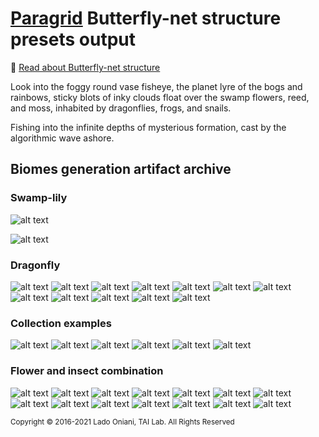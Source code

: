 # [Paragrid](https://github.com/Toy-Artificial-Intelligence-lab/paragrid-doc) Butterfly-net structure presets output

<!--- ![alt text](https://github.com/ladooniani/resume-cv/blob/main/img/img8.jpg) --->

📌 [Read about Butterfly-net structure](https://github.com/Toy-Artificial-Intelligence-lab/paragrid-doc/blob/main/markups/paragrid-butterfly-net-structure.md)

Look into the foggy round vase fisheye, the planet lyre of the bogs and rainbows, sticky blots of inky clouds float over the swamp flowers, reed, and moss, inhabited by dragonflies, frogs, and snails. 

Fishing into the infinite depths of mysterious formation, cast by the algorithmic wave ashore. 

## Biomes generation artifact archive

### Swamp-lily

![alt text](https://github.com/Toy-Artificial-Intelligence-lab/paragrid-doc/blob/main/images/paragrid/paragrid-gen-swamp-lily-example-1.png)

![alt text](https://github.com/Toy-Artificial-Intelligence-lab/paragrid-doc/blob/main/images/paragrid/paragrid-gen-swamp-lily-example-2.png)

### Dragonfly

![alt text](https://github.com/Toy-Artificial-Intelligence-lab/paragrid-doc/blob/main/images/paragrid/paragrid-butterfly-net-example-(1).jpg)
![alt text](https://github.com/Toy-Artificial-Intelligence-lab/paragrid-doc/blob/main/images/paragrid/paragrid-butterfly-net-example-(2).jpg)
![alt text](https://github.com/Toy-Artificial-Intelligence-lab/paragrid-doc/blob/main/images/paragrid/paragrid-butterfly-net-example-(3).jpg)
![alt text](https://github.com/Toy-Artificial-Intelligence-lab/paragrid-doc/blob/main/images/paragrid/paragrid-butterfly-net-example-(4).jpg)
![alt text](https://github.com/Toy-Artificial-Intelligence-lab/paragrid-doc/blob/main/images/paragrid/paragrid-butterfly-net-example-(5).jpg)
![alt text](https://github.com/Toy-Artificial-Intelligence-lab/paragrid-doc/blob/main/images/paragrid/paragrid-butterfly-net-example-(6).jpg)
![alt text](https://github.com/Toy-Artificial-Intelligence-lab/paragrid-doc/blob/main/images/paragrid/paragrid-butterfly-net-example-(7).jpg)
![alt text](https://github.com/Toy-Artificial-Intelligence-lab/paragrid-doc/blob/main/images/paragrid/paragrid-butterfly-net-example-(8).jpg)
![alt text](https://github.com/Toy-Artificial-Intelligence-lab/paragrid-doc/blob/main/images/paragrid/paragrid-butterfly-net-example-(9).jpg)
![alt text](https://github.com/Toy-Artificial-Intelligence-lab/paragrid-doc/blob/main/images/paragrid/paragrid-butterfly-net-example-(10).jpg)
![alt text](https://github.com/Toy-Artificial-Intelligence-lab/paragrid-doc/blob/main/images/paragrid/paragrid-butterfly-net-example-(11).jpg)
![alt text](https://github.com/Toy-Artificial-Intelligence-lab/paragrid-doc/blob/main/images/paragrid/paragrid-butterfly-net-example-(12).jpg)

### Collection examples

![alt text](https://github.com/Toy-Artificial-Intelligence-lab/paragrid-doc/blob/main/images/paragrid/paragrid-butterfly-net-collection-(0).jpg)
![alt text](https://github.com/Toy-Artificial-Intelligence-lab/paragrid-doc/blob/main/images/paragrid/paragrid-butterfly-net-collection-(1).jpg)
![alt text](https://github.com/Toy-Artificial-Intelligence-lab/paragrid-doc/blob/main/images/paragrid/paragrid-butterfly-net-collection-(2).jpg)
![alt text](https://github.com/Toy-Artificial-Intelligence-lab/paragrid-doc/blob/main/images/paragrid/paragrid-butterfly-net-collection-(3).jpg)
![alt text](https://github.com/Toy-Artificial-Intelligence-lab/paragrid-doc/blob/main/images/paragrid/paragrid-butterfly-net-collection-(4).jpg)
![alt text](https://github.com/Toy-Artificial-Intelligence-lab/paragrid-doc/blob/main/images/paragrid/paragrid-butterfly-net-collection-(5).jpg)

### Flower and insect combination

![alt text](https://github.com/Toy-Artificial-Intelligence-lab/paragrid-doc/blob/main/images/paragrid/paragrid-butterfly-net-swamp-lily-example-(1).jpg)
![alt text](https://github.com/Toy-Artificial-Intelligence-lab/paragrid-doc/blob/main/images/paragrid/paragrid-butterfly-net-swamp-lily-example-(2).jpg)
![alt text](https://github.com/Toy-Artificial-Intelligence-lab/paragrid-doc/blob/main/images/paragrid/paragrid-butterfly-net-swamp-lily-example-(3).jpg)
![alt text](https://github.com/Toy-Artificial-Intelligence-lab/paragrid-doc/blob/main/images/paragrid/paragrid-butterfly-net-swamp-lily-example-(4).jpg)
![alt text](https://github.com/Toy-Artificial-Intelligence-lab/paragrid-doc/blob/main/images/paragrid/paragrid-butterfly-net-swamp-lily-example-(5).jpg)
![alt text](https://github.com/Toy-Artificial-Intelligence-lab/paragrid-doc/blob/main/images/paragrid/paragrid-butterfly-net-swamp-lily-example-(6).jpg)
![alt text](https://github.com/Toy-Artificial-Intelligence-lab/paragrid-doc/blob/main/images/paragrid/paragrid-butterfly-net-swamp-lily-example-(7).jpg)
![alt text](https://github.com/Toy-Artificial-Intelligence-lab/paragrid-doc/blob/main/images/paragrid/paragrid-butterfly-net-swamp-lily-example-(8).jpg)
![alt text](https://github.com/Toy-Artificial-Intelligence-lab/paragrid-doc/blob/main/images/paragrid/paragrid-butterfly-net-swamp-lily-example-(9).jpg)
![alt text](https://github.com/Toy-Artificial-Intelligence-lab/paragrid-doc/blob/main/images/paragrid/paragrid-butterfly-net-swamp-lily-example-(10).jpg)
![alt text](https://github.com/Toy-Artificial-Intelligence-lab/paragrid-doc/blob/main/images/paragrid/paragrid-butterfly-net-swamp-lily-example-(11).jpg)
![alt text](https://github.com/Toy-Artificial-Intelligence-lab/paragrid-doc/blob/main/images/paragrid/paragrid-butterfly-net-swamp-lily-example-(12).jpg)
![alt text](https://github.com/Toy-Artificial-Intelligence-lab/paragrid-doc/blob/main/images/paragrid/paragrid-butterfly-net-swamp-lily-example-(13).jpg)
![alt text](https://github.com/Toy-Artificial-Intelligence-lab/paragrid-doc/blob/main/images/paragrid/paragrid-butterfly-net-swamp-lily-example-(14).jpg)

<sub>Copyright © 2016-2021 Lado Oniani, TAI Lab. All Rights Reserved<sub>
